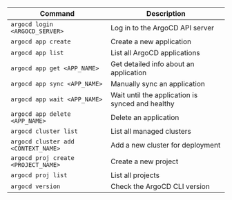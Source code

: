 | Command                                | Description                                           |
|----------------------------------------|-------------------------------------------------------|
| `argocd login <ARGOCD_SERVER>`         | Log in to the ArgoCD API server                       |
| `argocd app create`                    | Create a new application                              |
| `argocd app list`                      | List all ArgoCD applications                          |
| `argocd app get <APP_NAME>`            | Get detailed info about an application                |
| `argocd app sync <APP_NAME>`           | Manually sync an application                          |
| `argocd app wait <APP_NAME>`           | Wait until the application is synced and healthy      |
| `argocd app delete <APP_NAME>`         | Delete an application                                 |
| `argocd cluster list`                  | List all managed clusters                             |
| `argocd cluster add <CONTEXT_NAME>`    | Add a new cluster for deployment                      |
| `argocd proj create <PROJECT_NAME>`    | Create a new project                                  |
| `argocd proj list`                     | List all projects                                     |
| `argocd version`                       | Check the ArgoCD CLI version                          |
